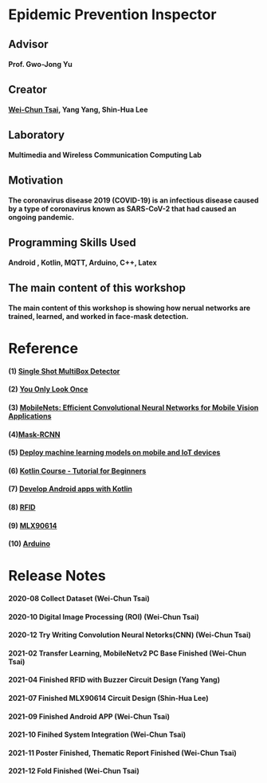 # Epidemic Prevention Inspector

## Advisor
#### Prof. Gwo-Jong Yu

## Creator
#### [Wei-Chun Tsai](kevintsaicode.github.io), Yang Yang, Shin-Hua Lee

## Laboratory
#### Multimedia and Wireless Communication Computing Lab

## Motivation
#### The coronavirus disease 2019 (COVID-19) is an infectious disease caused by a type of coronavirus known as SARS-CoV-2 that had caused an ongoing pandemic.

## Programming Skills Used
#### Android , Kotlin, MQTT, Arduino, C++, Latex

## The main content of this workshop
#### The main content of this workshop is showing how nerual networks are trained, learned, and worked in face-mask detection. 

# Reference
#### (1) [Single Shot MultiBox Detector](https://paperswithcode.com/method/ssd)
#### (2) [You Only Look Once](https://paperswithcode.com/paper/you-only-look-once-unified-real-time-object)
#### (3) [MobileNets: Efficient Convolutional Neural Networks for Mobile Vision Applications](https://paperswithcode.com/paper/mobilenets-efficient-convolutional-neural)
#### (4)[Mask-RCNN](https://paperswithcode.com/paper/mask-r-cnn)
#### (5) [Deploy machine learning models on mobile and IoT devices](https://www.tensorflow.org/lite)
#### (6) [Kotlin Course - Tutorial for Beginners](https://www.youtube.com/watch?v=F9UC9DY-vIU)
#### (7) [Develop Android apps with Kotlin](https://developer.android.com/kotlin)
#### (8) [RFID](https://create.arduino.cc/projecthub/shubamtayal/rfid-scanner-full-tutorial-6518db)
#### (9) [MLX90614](https://create.arduino.cc/projecthub/infoelectorials/project-014-arduino-mlx90614-infrared-temperature-sensor-a48bba)
#### (10) [Arduino](https://www.arduino.cc/)

# Release Notes

#### 2020-08 Collect Dataset (Wei-Chun Tsai)

#### 2020-10 Digital Image Processing (ROI) (Wei-Chun Tsai)

#### 2020-12 Try Writing Convolution Neural Netorks(CNN) (Wei-Chun Tsai)

#### 2021-02 Transfer Learning, MobileNetv2 PC Base Finished (Wei-Chun Tsai)

#### 2021-04 Finished RFID with Buzzer Circuit Design (Yang Yang)

#### 2021-07 Finished MLX90614 Circuit Design (Shin-Hua Lee)

#### 2021-09 Finished Android APP (Wei-Chun Tsai)

#### 2021-10 Finihed System Integration (Wei-Chun Tsai)

#### 2021-11 Poster Finished, Thematic Report Finished (Wei-Chun Tsai)

#### 2021-12 Fold Finished (Wei-Chun Tsai)
